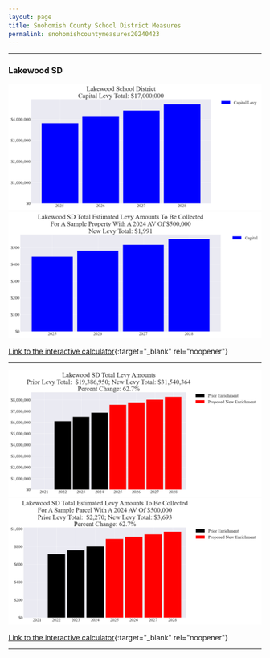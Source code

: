 ```yaml
---
layout: page
title: Snohomish County School District Measures
permalink: snohomishcountymeasures20240423
---
```


___

### Lakewood SD

![Lakewood SD capital levy totals chart](pagesManual/LeviesReport/20240423/LakewoodCapital.png "Lakewood SD capital levy totals chart")
![Lakewood SD capital levy example parcel chart](pagesManual/LeviesReport/20240423/LakewoodCapitalParcel.png "Lakewood SD capital  example parcel chart")

[Link to the interactive calculator](calculator_lakewood_capital_20240423_enhanced){:target="_blank" rel="noopener"}

___


![Lakewood SD enrichment levy totals chart](pagesManual/LeviesReport/20240423/LakewoodEnrichment.png "Lakewood SD enrichment levy totals chart")
![Lakewood SD enrichment levy example parcel chart](pagesManual/LeviesReport/20240423/LakewoodEnrichmentParcel.png "Lakewood SD enrichment  example parcel chart")

[Link to the interactive calculator](calculator_lakewood_enrichment_20240423_enhanced){:target="_blank" rel="noopener"}

___

